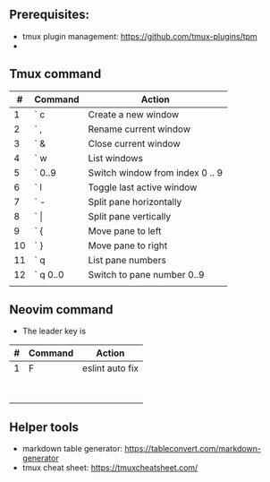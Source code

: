 ## Prerequisites:

- tmux plugin management: https://github.com/tmux-plugins/tpm
-

## Tmux command

| #   | Command  | Action                          |
| --- | -------- | ------------------------------- |
| 1   | ` c      | Create a new window             |
| 2   | ` ,      | Rename current window           |
| 3   | ` &      | Close current window            |
| 4   | ` w      | List windows                    |
| 5   | ` 0..9   | Switch window from index 0 .. 9 |
| 6   | ` l      | Toggle last active window       |
| 7   | ` -      | Split pane horizontally         |
| 8   | ` \|     | Split pane vertically           |
| 9   | ` {      | Move pane to left               |
| 10  | ` }      | Move pane to right              |
| 11  | ` q      | List pane numbers               |
| 12  | ` q 0..0 | Switch to pane number 0..9      |
|     |          |                                 |

## Neovim command

- The leader key is <space>

| #   | Command    | Action          |
| --- | ---------- | --------------- |
| 1   | <leader> F | eslint auto fix |
|     |            |                 |
|     |            |                 |
|     |            |                 |
|     |            |                 |
|     |            |                 |
|     |            |                 |
|     |            |                 |
|     |            |                 |

## Helper tools

- markdown table generator: https://tableconvert.com/markdown-generator
- tmux cheat sheet: https://tmuxcheatsheet.com/
